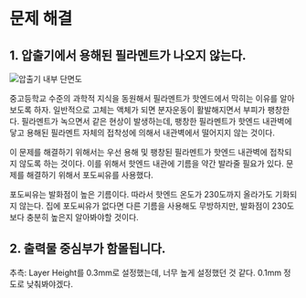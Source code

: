 # 문제 해결

## 1. 압출기에서 용해된 필라멘트가 나오지 않는다.

![압출기 내부 단면도](http://reprap.org/mediawiki/images/f/fc/Extruder_lemio.svg)

중고등학교 수준의 과학적 지식을 동원해서 필라멘트가 핫엔드에서 막히는 이유를 알아보도록 하자. 일반적으로 고체는 액체가 되면 분자운동이 활발해지면서 부피가 팽창한다. 필라멘트가 녹으면서 같은 현상이 발생하는데, 팽창한 필라멘트가 핫엔드 내관벽에 닿고 용해된 필라멘트 자체의 접착성에 의해서 내관벽에서 떨어지지 않는 것이다.

이 문제를 해결하기 위해서는 우선 용해 및 팽창된 필라멘트가 핫엔드 내관벽에 접착되지 않도록 하는 것이다. 이를 위해서 핫엔드 내관에 기름을 약간 발라줄 필요가 있다. 문제를 해결하기 위해서 포도씨유를 사용했다.

포도씨유는 발화점이 높은 기름이다. 따라서 핫엔드 온도가 230도까지 올라가도 기화되지 않는다. 집에 포도씨유가 없다면 다른 기름을 사용해도 무방하지만, 발화점이 230도보다 충분히 높은지 알아봐야할 것이다.


## 2. 출력물 중심부가 함몰됩니다.

추측: Layer Height를 0.3mm로 설정했는데, 너무 높게 설정했던 것 같다. 0.1mm 정도로 낮춰봐야겠다.